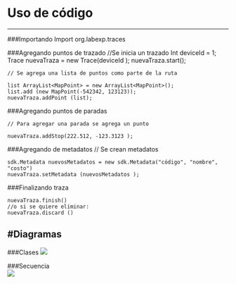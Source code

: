 # Uso de código
--------

###Importando 
    Import org.labexp.traces 

###Agregando puntos de trazado 
    //Se inicia un trazado 
    Int deviceId = 1; 
    Trace nuevaTraza = new Trace(deviceId ); 
    nuevaTraza.start(); 

    // Se agrega una lista de puntos como parte de la ruta

    list ArrayList<MapPoint> = new ArrayList<MapPoint>(); 
    list.add (new MapPoint(-542342, 123123)); 
    nuevaTraza.addPoint (list); 

###Agregando puntos de paradas

    // Para agregar una parada se agrega un punto

    nuevaTraza.addStop(222.512, -123.3123 ); 

###Agregando de metadatos
    // Se crean metadatos 

    sdk.Metadata nuevosMetadatos = new sdk.Metadata("código", "nombre", "costo") 
    nuevaTraza.setMetadata (nuevosMetadatos ); 

###Finalizando traza 
  
    nuevaTraza.finish()
    //o si se quiere eliminar: 
    nuevaTraza.discard ()


#Diagramas
--------

###Clases
![](/Diseño/classDiagram.png)

###Secuencia  
![](/Diseño/sequenceDiagram.png)



